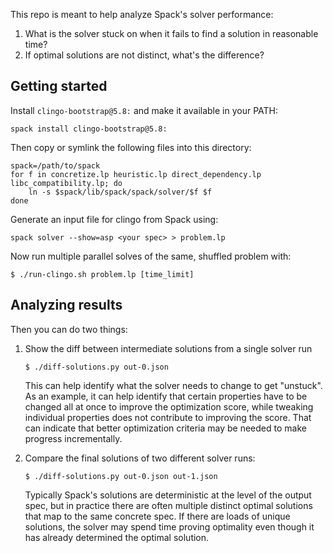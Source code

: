 This repo is meant to help analyze Spack's solver performance:

1. What is the solver stuck on when it fails to find a solution in reasonable time?
2. If optimal solutions are not distinct, what's the difference?

## Getting started

Install `clingo-bootstrap@5.8:` and make it available in your PATH:

```
spack install clingo-bootstrap@5.8:
```

Then copy or symlink the following files into this directory:

```
spack=/path/to/spack
for f in concretize.lp heuristic.lp direct_dependency.lp libc_compatibility.lp; do
    ln -s $spack/lib/spack/spack/solver/$f $f
done
```

Generate an input file for clingo from Spack using:

```
spack solver --show=asp <your spec> > problem.lp
```

Now run multiple parallel solves of the same, shuffled problem with:

```
$ ./run-clingo.sh problem.lp [time_limit]
```

## Analyzing results

Then you can do two things:

1. Show the diff between intermediate solutions from a single solver run

   ```
   $ ./diff-solutions.py out-0.json
   ```

   This can help identify what the solver needs to change to get "unstuck". As an example, it can
   help identify that certain properties have to be changed all at once to improve the optimization
   score, while tweaking individual properties does not contribute to improving the score. That
   can indicate that better optimization criteria may be needed to make progress incrementally.

2. Compare the final solutions of two different solver runs:

   ```
   $ ./diff-solutions.py out-0.json out-1.json
   ```

   Typically Spack's solutions are deterministic at the level of the output spec, but in practice
   there are often multiple distinct optimal solutions that map to the same concrete spec. If there
   are loads of unique solutions, the solver may spend time proving optimality even though it has
   already determined the optimal solution.
